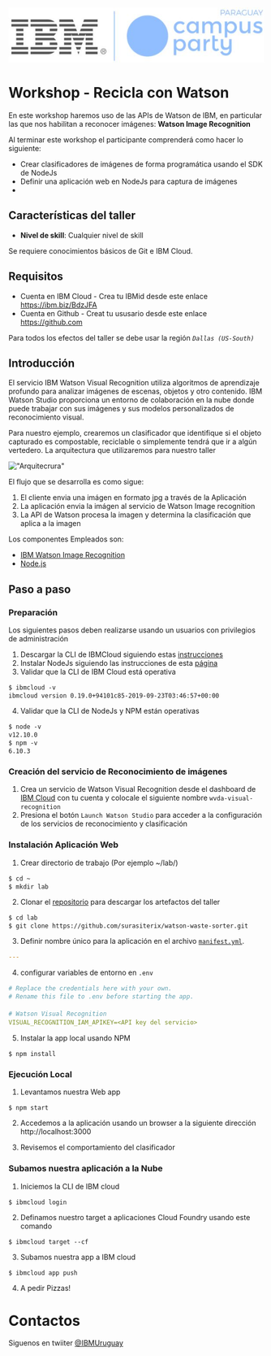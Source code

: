 
![Logos](docs/LogoCampusParty.jpg)

# Workshop - Recicla con Watson

En este workshop haremos uso de las APIs de Watson de IBM, en particular las que nos habilitan a reconocer imágenes: **Watson Image Recognition**

Al terminar este workshop el participante comprenderá como hacer lo siguiente:

* Crear clasificadores de imágenes de forma programática usando el SDK de NodeJs
* Definir una aplicación web en NodeJs para captura de imágenes
*
## Características del taller

* **Nivel de skill**: Cualquier nivel de skill

Se requiere conocimientos básicos de Git e IBM Cloud.

## Requisitos ##

* Cuenta en IBM Cloud - Crea tu IBMid desde este enlace https://ibm.biz/BdzJFA
* Cuenta en Github - Creat tu ususario desde este enlace https://github.com

Para todos los efectos del taller se debe usar la región _`Dallas (US-South)`_

## Introducción ##

El servicio IBM Watson Visual Recognition utiliza algoritmos de aprendizaje profundo para analizar imágenes de escenas, objetos y otro contenido. IBM Watson Studio proporciona un entorno de colaboración en la nube donde puede trabajar con sus imágenes y sus modelos personalizados de reconocimiento visual.

Para nuestro ejemplo, crearemos un clasificador que identifique si el objeto capturado es compostable, reciclable o simplemente tendrá que ir a algún vertedero. La arquitectura que utilizaremos para nuestro taller

!["Arquitecrura"](docs/architecture_diagram.png)

El flujo que se desarrolla es como sigue:

1. El cliente envia una imágen en formato jpg a través de la Aplicación
2. La aplicación envia la imágen al servicio de Watson Image recognition
3. La API de Watson procesa la imagen y determina la clasificación que aplica a la imagen

Los componentes Empleados son:

* [IBM Watson Image Recognition](https://www.ibm.com/cloud/watson-visual-recognition)
* [Node.js](https://nodejs.org/)

## Paso a paso ##

### Preparación ###

Los siguientes pasos deben realizarse usando un usuarios con privilegios de administración

1. Descargar la CLI de IBMCloud siguiendo estas [instrucciones ](https://cloud.ibm.com/docs/cli?topic=cloud-cli-install-ibmcloud-cli)
2. Instalar NodeJs siguiendo las instrucciones de esta [página](https://nodejs.org/es/download/current/)
3. Validar que la CLI de IBM Cloud está operativa

```
$ ibmcloud -v
ibmcloud version 0.19.0+94101c85-2019-09-23T03:46:57+00:00
```

4. Validar que la CLI de NodeJs y NPM están operativas

```
$ node -v
v12.10.0
$ npm -v
6.10.3
```

### Creación del servicio de Reconocimiento de imágenes

1. Crea un servicio de Watson Visual Recognition desde el dashboard de [IBM Cloud](https://cloud.ibm.com) con tu cuenta y colocale el siguiente nombre `wvda-visual-recognition`
2. Presiona el botón `Launch Watson Studio` para acceder a la configuración de los servicios de reconocimiento y clasificación

### Instalación Aplicación Web ###

1. Crear directorio de trabajo (Por ejemplo ~/lab/)

```
$ cd ~
$ mkdir lab
```
2. Clonar el [repositorio](https://github.com/surasiterix/watson-waste-sorter.git) para descargar los artefactos del taller

```
$ cd lab
$ git clone https://github.com/surasiterix/watson-waste-sorter.git
```
3. Definir nombre único para la aplicación en el archivo [`manifest.yml`](manifest.yml).

``` yaml
---

```

4. configurar variables de entorno en `.env`

```yaml
# Replace the credentials here with your own.
# Rename this file to .env before starting the app.

# Watson Visual Recognition
VISUAL_RECOGNITION_IAM_APIKEY=<API key del servicio>
```

5. Instalar la app local usando NPM

```
$ npm install
```

### Ejecución Local ###

1. Levantamos nuestra Web app

```
$ npm start
```

2. Accedemos a la aplicación usando un browser a la siguiente dirección http://localhost:3000

3. Revisemos el comportamiento del clasificador

### Subamos nuestra aplicación a la Nube ###

1. Iniciemos la CLI de IBM cloud

```
$ ibmcloud login
```

2. Definamos nuestro target a aplicaciones Cloud Foundry usando este comando

```
$ ibmcloud target --cf
```

3. Subamos nuestra app a IBM cloud

```
$ ibmcloud app push
```

4. A pedir Pizzas!

# Contactos #

Siguenos en twiiter [@IBMUruguay](https://twitter.com/IBMUruguay)

